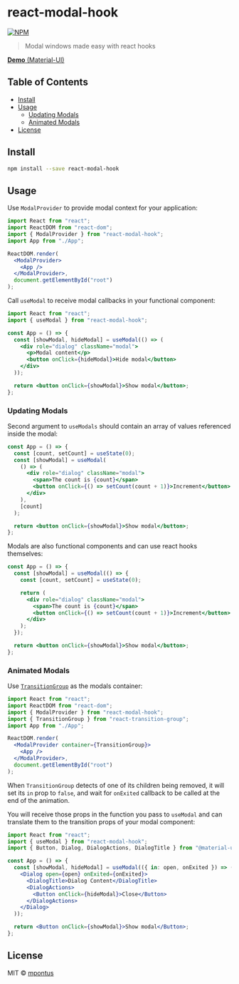 # react-modal-hook

[![NPM](https://img.shields.io/npm/v/react-modal-hook.svg)](https://www.npmjs.com/package/react-modal-hook)

> Modal windows made easy with react hooks

[**Demo** (Material-UI)](https://codesandbox.io/s/v8qy4w1j77)

## Table of Contents

- [Install](#install)
- [Usage](#usage)
  - [Updating Modals](#updating-modals)
  - [Animated Modals](#animated-modals)
- [License](#license)

## Install

```bash
npm install --save react-modal-hook
```

## Usage

Use `ModalProvider` to provide modal context for your application:

```jsx
import React from "react";
import ReactDOM from "react-dom";
import { ModalProvider } from "react-modal-hook";
import App from "./App";

ReactDOM.render(
  <ModalProvider>
    <App />
  </ModalProvider>,
  document.getElementById("root")
);
```

Call `useModal` to receive modal callbacks in your functional component:

```jsx
import React from "react";
import { useModal } from "react-modal-hook";

const App = () => {
  const [showModal, hideModal] = useModal(() => (
    <div role="dialog" className="modal">
      <p>Modal content</p>
      <button onClick={hideModal}>Hide modal</button>
    </div>
  ));

  return <button onClick={showModal}>Show modal</button>;
};
```

### Updating Modals

Second argument to `useModals` should contain an array of values referenced inside the modal:

``` jsx
const App = () => {
  const [count, setCount] = useState(0);
  const [showModal] = useModal(
    () => (
      <div role="dialog" className="modal">
        <span>The count is {count}</span>
        <button onClick={() => setCount(count + 1)}>Increment</button>
      </div>
    ),
    [count]
  );

  return <button onClick={showModal}>Show modal</button>;
};
```

Modals are also functional components and can use react hooks themselves:

``` jsx
const App = () => {
  const [showModal] = useModal(() => {
    const [count, setCount] = useState(0);

    return (
      <div role="dialog" className="modal">
        <span>The count is {count}</span>
        <button onClick={() => setCount(count + 1)}>Increment</button>
      </div>
    );
  });

  return <button onClick={showModal}>Show modal</button>;
};
```

### Animated Modals

Use [`TransitionGroup`](https://github.com/reactjs/react-transition-group) as the modals container:

``` jsx
import React from "react";
import ReactDOM from "react-dom";
import { ModalProvider } from "react-modal-hook";
import { TransitionGroup } from "react-transition-group";
import App from "./App";

ReactDOM.render(
  <ModalProvider container={TransitionGroup}>
    <App />
  </ModalProvider>,
  document.getElementById("root")
);
```

When `TransitionGroup` detects of one of its children being removed, it will set its `in` prop to `false`, and wait for `onExited` callback to be called at the end of the animation.

You will receive those props in the function you pass to `useModal` and can translate them to the transition props of your modal component:

``` jsx
import React from "react";
import { useModal } from "react-modal-hook";
import { Button, Dialog, DialogActions, DialogTitle } from "@material-ui/core";

const App = () => {
  const [showModal, hideModal] = useModal(({ in: open, onExited }) => (
    <Dialog open={open} onExited={onExited}>
      <DialogTitle>Dialog Content</DialogTitle>
      <DialogActions>
        <Button onClick={hideModal}>Close</Button>
      </DialogActions>
    </Dialog>
  ));

  return <Button onClick={showModal}>Show modal</Button>;
};
```

## License

MIT © [mpontus](https://github.com/mpontus)
